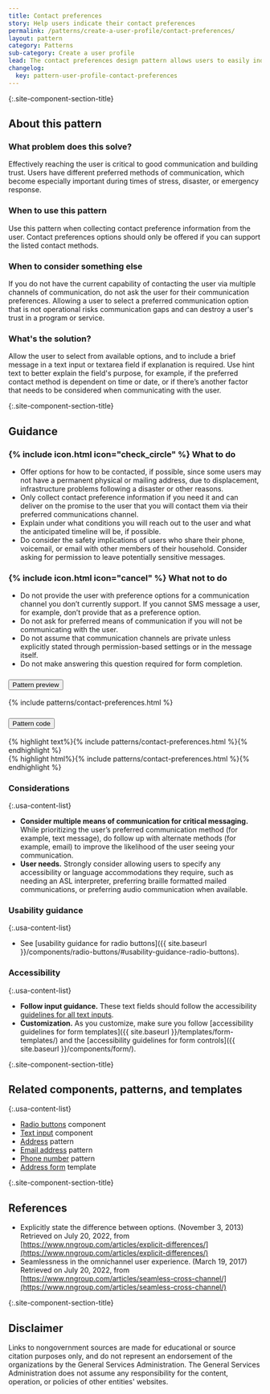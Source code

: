 ```yaml
---
title: Contact preferences
story: Help users indicate their contact preferences
permalink: /patterns/create-a-user-profile/contact-preferences/
layout: pattern
category: Patterns
sub-category: Create a user profile
lead: The contact preferences design pattern allows users to easily indicate how they would like to be contacted in the future.
changelog:
  key: pattern-user-profile-contact-preferences
---
```


{:.site-component-section-title}
## About this pattern

### What problem does this solve?
Effectively reaching the user is critical to good communication and building trust. Users have different preferred methods of communication, which become especially important during times of stress, disaster, or emergency response.

### When to use this pattern
Use this pattern when collecting contact preference information from the user. Contact preferences options should only be offered if you can support the listed contact methods.

### When to consider something else
If you do not have the current capability of contacting the user via multiple channels of communication, do not ask the user for their communication preferences. Allowing a user to select a preferred communication option that is not operational risks communication gaps and can destroy a user's trust in a program or service.

### What's the solution?
Allow the user to select from available options, and to include a brief message in a text input or textarea field if explanation is required. Use hint text to better explain the field's purpose, for example, if the preferred contact method is dependent on time or date, or if there’s another factor that needs to be considered when communicating with the user.

{:.site-component-section-title}
## Guidance

<div class="grid-row grid-gap-3">
  <div class="tablet:grid-col">
    <div class="do-dont">
      <div class="do-dont__do">
        <h3 class="do-dont__heading">
          {% include icon.html icon="check_circle" %}
          What to do
        </h3>
        <div class="do-dont__content">
          <ul>
            <li>Offer options for how to be contacted, if possible, since some users may not have a permanent physical or mailing address, due to displacement, infrastructure problems following a disaster or other reasons.</li>
            <li>Only collect contact preference information if you need it and can deliver on the promise to the user that you will contact them via their preferred communications channel.</li>
            <li>Explain under what conditions you will reach out to the user and what the anticipated timeline will be, if possible.</li>
            <li>Do consider the safety implications of users who share their phone, voicemail, or email with other members of their household. Consider asking for permission to leave potentially sensitive messages.</li>
          </ul>
        </div>
      </div>
    </div>
  </div>
  <div class="tablet:grid-col">
    <div class="do-dont">
      <div class="do-dont__dont">
        <h3 class="do-dont__heading">
          {% include icon.html icon="cancel" %}
          What not to do
        </h3>
        <div class="do-dont__content">
          <ul>
            <li>Do not provide the user with preference options for a communication channel you don’t currently support. If you cannot SMS message a user, for example, don’t provide that as a preference option.</li>
            <li>Do not ask for preferred means of communication if you will not be communicating with the user.</li>
            <li>Do not assume that communication channels are private unless explicitly stated through permission-based settings or in the message itself.</li>
            <li>Do not make answering this question required for form completion.</li>
          </ul>
        </div>
      </div>
    </div>
  </div>
</div>

<div class="usa-accordion usa-accordion--bordered site-accordion-code site-component-preview margin-top-2">
  <h3 id="pattern-preview" class="usa-accordion__heading site-accordion-heading">
    <button class="usa-accordion__button" aria-controls="accordion-preview" aria-expanded="true">
      Pattern preview
    </button>
  </h3>
  <div id="accordion-preview" class="usa-accordion__content">
    {% include patterns/contact-preferences.html %}
  </div>
</div>
<div class="usa-accordion usa-accordion--bordered site-accordion-code site-component-preview">
  <h3 id="pattern-code" class="usa-accordion__heading site-accordion-heading">
    <button class="usa-accordion__button" aria-controls="accordion-code" aria-expanded="false">
      Pattern code
    </button>
  </h3>
  <div id="accordion-code" class="usa-accordion__content highlight-code copy-code">
    <div class="usa-sr-only">
     {% highlight text%}{% include patterns/contact-preferences.html %}{% endhighlight %}
    </div>
    {% highlight html%}{% include patterns/contact-preferences.html %}{% endhighlight %}
  </div>
</div>

### Considerations

{:.usa-content-list}
- <strong>Consider multiple means of communication for critical messaging.</strong> While prioritizing the user’s preferred communication method (for example, text message), do follow up with alternate methods (for example, email) to improve the likelihood of the user seeing your communication.
- <strong>User needs.</strong> Strongly consider allowing users to specify any accessibility or language accommodations they require, such as needing an ASL interpreter, preferring braille formatted mailed communications, or preferring audio communication when available.

### Usability guidance

{:.usa-content-list}
- See [usability guidance for radio buttons]({{ site.baseurl }}/components/radio-buttons/#usability-guidance-radio-buttons).

### Accessibility

{:.usa-content-list}
- <strong>Follow input guidance.</strong> These text fields should follow the accessibility  <a href="{{ site.baseurl }}/components/text-input/">guidelines for all text inputs</a>.
- <strong>Customization.</strong> As you customize, make sure you follow [accessibility guidelines for form templates]({{ site.baseurl }}/templates/form-templates/) and the [accessibility guidelines for form controls]({{ site.baseurl }}/components/form/).

{:.site-component-section-title}
## Related components, patterns, and templates

{:.usa-content-list}
- <a href="{{ site.baseurl }}/components/radio-buttons/">Radio buttons</a> component
- <a href="{{ site.baseurl }}/components/text-input/">Text input</a> component
- <a href="{{ site.baseurl }}/patterns/create-a-user-profile/address">Address</a> pattern
- <a href="{{ site.baseurl }}/patterns/create-a-user-profile/email-address">Email address</a> pattern
- <a href="{{ site.baseurl }}/patterns/create-a-user-profile/phone-number">Phone number</a> pattern
- <a href="{{ site.baseurl }}/templates/form-templates/address-form/">Address form</a> template

{:.site-component-section-title}
## References
- Explicitly state the difference between options. (November 3, 2013) Retrieved on July 20, 2022, from [https://www.nngroup.com/articles/explicit-differences/](https://www.nngroup.com/articles/explicit-differences/)
- Seamlessness in the omnichannel user experience. (March 19, 2017) Retrieved on July 20, 2022, from [https://www.nngroup.com/articles/seamless-cross-channel/](https://www.nngroup.com/articles/seamless-cross-channel/)

{:.site-component-section-title}
## Disclaimer
Links to nongovernment sources are made for educational or source citation purposes only, and do not represent an endorsement of the organizations by the General Services Administration. The General Services Administration does not assume any responsibility for the content, operation, or policies of other entities' websites.